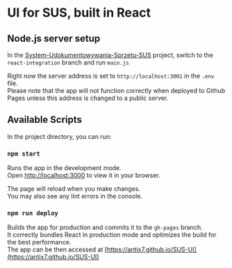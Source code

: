 # UI for SUS, built in React

## Node.js server setup

In the [System-Udokumentowywania-Sprzetu-SUS](https://github.com/Antix7/System-Udokumentowywania-Sprzetu-SUS)
project, switch to the `react-integration` branch and run `main.js`

Right now the server address is set to `http://localhost:3001`
in the `.env` file.\
Please note that the app will not function correctly when deployed to Github Pages
unless this address is changed to a public server.

## Available Scripts

In the project directory, you can run:

### `npm start`

Runs the app in the development mode.\
Open [http://localhost:3000](http://localhost:3000) to view it in your browser.

The page will reload when you make changes.\
You may also see any lint errors in the console.

### `npm run deploy`

Builds the app for production and commits it to the `gh-pages` branch.\
It correctly bundles React in production mode and optimizes the build for the best performance.\
The app can be then accessed at [https://antix7.github.io/SUS-UI](https://antix7.github.io/SUS-UI)